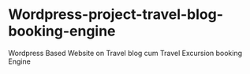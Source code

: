 # Wordpress-project-travel-blog-booking-engine
Wordpress Based Website on Travel blog cum Travel Excursion booking Engine 
